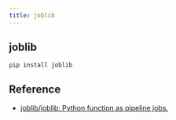 ```yaml
---
title: joblib
---
```


## joblib

```
pip install joblib
```


## Reference
* [joblib/joblib: Python function as pipeline jobs.](https://github.com/joblib/joblib)

